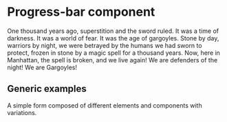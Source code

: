 # Progress-bar component

One thousand years ago, superstition and the sword ruled. It was a time of darkness. It was a world of fear. It was the age of gargoyles. Stone by day, warriors by night, we were betrayed by the humans we had sworn to protect, frozen in stone by a magic spell for a thousand years. Now, here in Manhattan, the spell is broken, and we live again! We are defenders of the night! We are Gargoyles!



## Generic examples

A simple form composed of different elements and components with variations.

<div class="c-code">
    <div class="c-progress-bar">
        <div class="c-progress-bar__fill">
            <div class="c-progress-bar__content pink">
                <div class="progress-bar__fill--shader"></div>
            </div>
        </div>
    </div>
</div>



